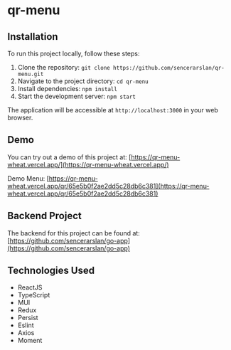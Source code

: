 # qr-menu

## Installation

To run this project locally, follow these steps:

1. Clone the repository: `git clone https://github.com/sencerarslan/qr-menu.git`
2. Navigate to the project directory: `cd qr-menu`
3. Install dependencies: `npm install`
4. Start the development server: `npm start`

The application will be accessible at `http://localhost:3000` in your web browser.

## Demo

You can try out a demo of this project at: [https://qr-menu-wheat.vercel.app/](https://qr-menu-wheat.vercel.app/)

Demo Menu: [https://qr-menu-wheat.vercel.app/qr/65e5b0f2ae2dd5c28db6c381](https://qr-menu-wheat.vercel.app/qr/65e5b0f2ae2dd5c28db6c381)

## Backend Project

The backend for this project can be found at: [https://github.com/sencerarslan/go-app](https://github.com/sencerarslan/go-app)

## Technologies Used

- ReactJS
- TypeScript
- MUI
- Redux
- Persist
- Eslint
- Axios
- Moment
